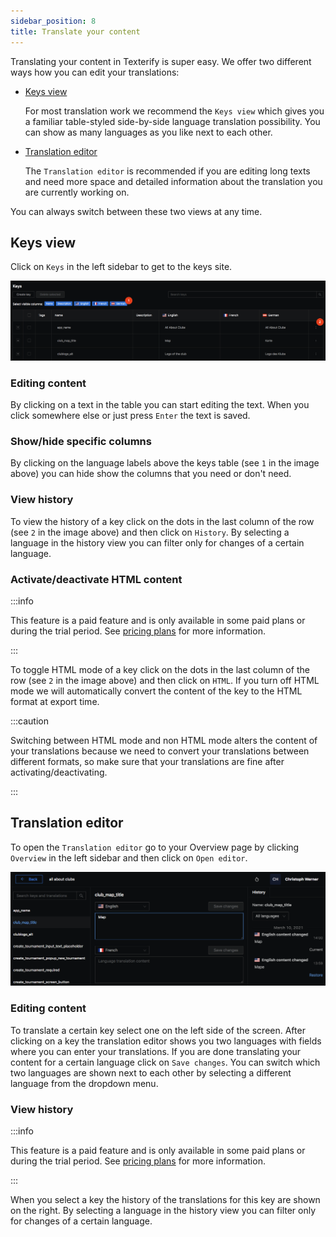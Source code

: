 ```yaml
---
sidebar_position: 8
title: Translate your content
---
```


Translating your content in Texterify is super easy. We offer two different ways how you can edit your translations:

- [Keys view](#keys-view)

    For most translation work we recommend the `Keys view` which gives you a familiar table-styled side-by-side language translation possibility. You can show as many languages as you like next to each other.

- [Translation editor](#translation-editor)

    The `Translation editor` is recommended if you are editing long texts and need more space and detailed information about the translation you are currently working on.

You can always switch between these two views at any time.

## Keys view

Click on `Keys` in the left sidebar to get to the keys site.

![Keys view](/img/general/translate_keys.png)

### Editing content

By clicking on a text in the table you can start editing the text. When you click somewhere else or just press `Enter` the text is saved.

### Show/hide specific columns

By clicking on the language labels above the keys table (see `1` in the image above) you can hide show the columns that you need or don't need.

### View history

To view the history of a key click on the dots in the last column of the row (see `2` in the image above) and then click on `History`. By selecting a language in the history view you can filter only for changes of a certain language.

### Activate/deactivate HTML content

:::info

This feature is a paid feature and is only available in some paid plans or during the trial period. See [pricing plans](https://texterify.com/pricing) for more information.

:::

To toggle HTML mode of a key click on the dots in the last column of the row (see `2` in the image above) and then click on `HTML`. If you turn off HTML mode we will automatically convert the content of the key to the HTML format at export time.

:::caution

Switching between HTML mode and non HTML mode alters the content of your translations because we need to convert your translations between different formats, so make sure that your translations are fine after activating/deactivating.

:::

## Translation editor

To open the `Translation editor` go to your Overview page by clicking `Overview` in the left sidebar and then click on `Open editor`.

![Translation editor](/img/general/translate_editor.png)

### Editing content

To translate a certain key select one on the left side of the screen. After clicking on a key the translation editor shows you two languages with fields where you can enter your translations. If you are done translating your content for a certain language click on `Save changes`. You can switch which two languages are shown next to each other by selecting a different language from the dropdown menu.

### View history

:::info

This feature is a paid feature and is only available in some paid plans or during the trial period. See [pricing plans](https://texterify.com/pricing) for more information.

:::

When you select a key the history of the translations for this key are shown on the right. By selecting a language in the history view you can filter only for changes of a certain language.
